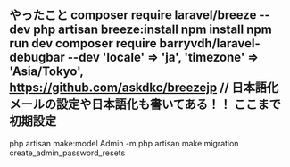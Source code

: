 やったこと
composer require laravel/breeze --dev
php artisan breeze:install
npm install
npm run dev
composer require barryvdh/laravel-debugbar --dev
'locale' => 'ja',
'timezone' => 'Asia/Tokyo',
https://github.com/askdkc/breezejp // 日本語化　メールの設定や日本語化も書いてある！！
ここまで初期設定
---
php artisan make:model Admin -m
php artisan make:migration create_admin_password_resets
